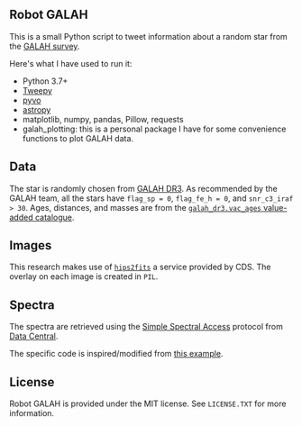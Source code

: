 Robot GALAH
-------------

This is a small Python script to tweet information about a random star from the [GALAH survey](https://www.galah-survey.org).

Here's what I have used to run it:
* Python 3.7+
* [Tweepy](http://www.tweepy.org/)
* [pyvo](https://pyvo.readthedocs.io/en/latest/)
* [astropy](https://www.astropy.org)
* matplotlib, numpy, pandas, Pillow, requests
* galah_plotting: this is a personal package I have for some convenience functions to plot GALAH data.

Data
-------------
The star is randomly chosen from [GALAH DR3](https://docs.datacentral.org.au/galah/dr3/overview/). As recommended by the GALAH team, all the stars have `flag_sp = 0`, `flag_fe_h = 0`, and `snr_c3_iraf > 30`. Ages, distances, and masses are from the [`galah_dr3.vac_ages` value-added catalogue](https://docs.datacentral.org.au/galah/dr3/value-added-catalogues/).

Images
-------------
This research makes use of [`hips2fits`](http://alasky.u-strasbg.fr/hips-image-services/hips2fits) a service provided by CDS. The overlay on each image is created in `PIL`.

Spectra
-------------
The spectra are retrieved using the [Simple Spectral Access](https://www.ivoa.net/documents/cover/SSA-20071220.html) protocol from [Data Central](https://datacentral.org.au).

The specific code is inspired/modified from [this example](https://docs.datacentral.org.au/help-center/virtual-observatory-examples/ssa-galah-dr3/).



License
-------

Robot GALAH is provided under the MIT license. See `LICENSE.TXT` for more information.
